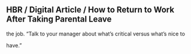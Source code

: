 ## HBR / Digital Article / How to Return to Work After Taking Parental Leave

the job. “Talk to your manager about what’s critical versus what’s nice to

have.”